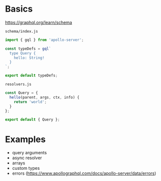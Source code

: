 # Basics

https://graphql.org/learn/schema

`schema/index.js`

```js
import { gql } from 'apollo-server';

const typeDefs = gql`
  type Query {
    hello: String!
  }
`;

export default typeDefs;
```

`resolvers.js`

```js
const Query = {
  hello(parent, args, ctx, info) {
    return 'world';
  }
};

export default { Query };
```

# Examples

- query arguments
- async resolver
- arrays
- custom types
- errors (https://www.apollographql.com/docs/apollo-server/data/errors)
